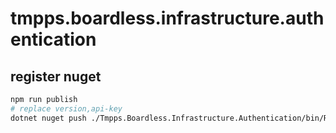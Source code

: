 # tmpps.boardless.infrastructure.authentication

## register nuget

```bash
npm run publish
# replace version,api-key
dotnet nuget push ./Tmpps.Boardless.Infrastructure.Authentication/bin/Release/Tmpps.Boardless.Infrastructure.Authentication.${version}.nupkg -k ${api-key} -s https://api.nuget.org/v3/index.json
```
